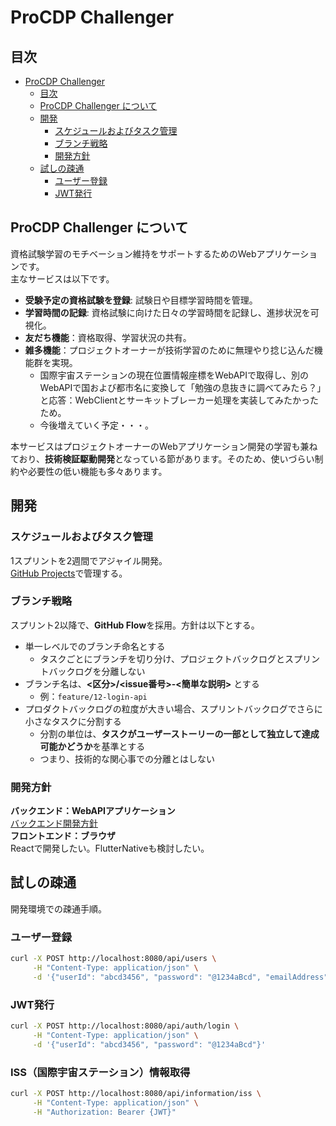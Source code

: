 # ProCDP Challenger

## 目次
- [ProCDP Challenger](#procdp-challenger)
  - [目次](#目次)
  - [ProCDP Challenger について](#procdp-challenger-について)
  - [開発](#開発)
    - [スケジュールおよびタスク管理](#スケジュールおよびタスク管理)
    - [ブランチ戦略](#ブランチ戦略)
    - [開発方針](#開発方針)
  - [試しの疎通](#試しの疎通)
    - [ユーザー登録](#ユーザー登録)
    - [JWT発行](#jwt発行)

## ProCDP Challenger について
資格試験学習のモチベーション維持をサポートするためのWebアプリケーションです。  
主なサービスは以下です。

- **受験予定の資格試験を登録**: 試験日や目標学習時間を管理。
- **学習時間の記録**: 資格試験に向けた日々の学習時間を記録し、進捗状況を可視化。
- **友だち機能**：資格取得、学習状況の共有。
- **雑多機能**：プロジェクトオーナーが技術学習のために無理やり捻じ込んだ機能群を実現。
     - 国際宇宙ステーションの現在位置情報座標をWebAPIで取得し、別のWebAPIで国および都市名に変換して「勉強の息抜きに調べてみたら？」と応答：WebClientとサーキットブレーカー処理を実装してみたかったため。
     - 今後増えていく予定・・・。

本サービスはプロジェクトオーナーのWebアプリケーション開発の学習も兼ねており、**技術検証駆動開発**となっている節があります。そのため、使いづらい制約や必要性の低い機能も多々あります。

## 開発
### スケジュールおよびタスク管理
1スプリントを2週間でアジャイル開発。  
[GitHub Projects](https://github.com/users/n-k-neko/projects/1)で管理する。

### ブランチ戦略
スプリント2以降で、**GitHub Flow**を採用。方針は以下とする。
- 単一レベルでのブランチ命名とする
  -  タスクごとにブランチを切り分け、プロジェクトバックログとスプリントバックログを分離しない
- ブランチ名は、**<区分>/<issue番号>-<簡単な説明>** とする
  - 例：`feature/12-login-api`   
- プロダクトバックログの粒度が大きい場合、スプリントバックログでさらに小さなタスクに分割する
  - 分割の単位は、**タスクがユーザーストーリーの一部として独立して達成可能かどうか**を基準とする
  - つまり、技術的な関心事での分離とはしない

### 開発方針
**バックエンド：WebAPIアプリケーション**   
[バックエンド開発方針](./documents/バックエンド開発方針.md)  
**フロントエンド：ブラウザ**  
Reactで開発したい。FlutterNativeも検討したい。

## 試しの疎通
開発環境での疎通手順。
### ユーザー登録
```bash
curl -X POST http://localhost:8080/api/users \
     -H "Content-Type: application/json" \
     -d '{"userId": "abcd3456", "password": "@1234aBcd", "emailAddress": "testtest1234@example.com"}'
```
### JWT発行
```bash
curl -X POST http://localhost:8080/api/auth/login \
     -H "Content-Type: application/json" \
     -d '{"userId": "abcd3456", "password": "@1234aBcd"}'
```
### ISS（国際宇宙ステーション）情報取得
```bash
curl -X POST http://localhost:8080/api/information/iss \
     -H "Content-Type: application/json" \
     -H "Authorization: Bearer {JWT}"
```